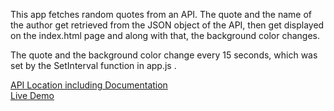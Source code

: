 This app fetches random quotes from an API.
The quote and the name of the author get retrieved from the JSON object of the API, then get displayed on the index.html page and along with that, the background color changes.

The quote and the background color change every 15 seconds, which was set by the SetInterval function in app.js .


[API Location including Documentation](https://github.com/lukePeavey/quotable)<br>
[Live Demo](https://maximgk97.github.io/Random-Quote-Viewer/)
